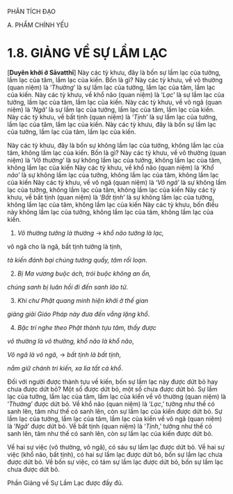 PHÂN TÍCH ĐẠO

A. PHẨM CHÍNH YẾU

# 1.8. GIẢNG VỀ SỰ LẦM LẠC

[**Duyên khởi ở Sāvatthī**] Này các tỳ khưu, đây là bốn sự lầm lạc của tưởng, lầm lạc của tâm, lầm lạc của kiến. Bốn là gì? Này các tỳ khưu, về vô thường (quan niệm) là ‘_Thường_’ là sự lầm lạc của tưởng, lầm lạc của tâm, lầm lạc của kiến. Này các tỳ khưu, về khổ não (quan niệm) là ‘_Lạc_’ là sự lầm lạc của tưởng, lầm lạc của tâm, lầm lạc của kiến. Này các tỳ khưu, về vô ngã (quan niệm) là ‘_Ngã_’ là sự lầm lạc của tưởng, lầm lạc của tâm, lầm lạc của kiến. Này các tỳ khưu, về bất tịnh (quan niệm) là ‘_Tịnh_’ là sự lầm lạc của tưởng, lầm lạc của tâm, lầm lạc của kiến. Này các tỳ khưu, đây là bốn sự lầm lạc của tưởng, lầm lạc của tâm, lầm lạc của kiến.

Này các tỳ khưu, đây là bốn sự không lầm lạc của tưởng, không lầm lạc của tâm, không lầm lạc của kiến. Bốn là gì? Này các tỳ khưu, về vô thường (quan niệm) là ‘_Vô thường_’ là sự không lầm lạc của tưởng, không lầm lạc của tâm, không lầm lạc của kiến Này các tỳ khưu, về khổ não (quan niệm) là ‘_Khổ não_’ là sự không lầm lạc của tưởng, không lầm lạc của tâm, không lầm lạc của kiến Này các tỳ khưu, về vô ngã (quan niệm) là ‘_Vô ngã_’ là sự không lầm lạc của tưởng, không lầm lạc của tâm, không lầm lạc của kiến Này các tỳ khưu, về bất tịnh (quan niệm) là ‘_Bất tịnh_’ là sự không lầm lạc của tưởng, không lầm lạc của tâm, không lầm lạc của kiến Này các tỳ khưu, bốn điều này không lầm lạc của tưởng, không lầm lạc của tâm, không lầm lạc của kiến.

1. _Vô thường tưởng là thường_ → _khổ não tưởng là lạc,_

vô ngã cho là ngã, bất tịnh tưởng là tịnh,

_tà kiến đánh bại chúng tưởng quấy, tâm rối loạn_.

2. _Bị Ma vương buộc ách, trói buộc không an ổn,_

_chúng sanh bị luân hồi đi đến sanh lão tử_.

3. _Khi chư Phật quang minh hiện khởi ở thế gian_

_giảng giải Giáo Pháp này đưa đến vắng lặng khổ_.

4. _Bậc trí nghe theo Phật thành tựu tâm, thấy được_

_vô thường là vô thường, khổ não là khổ não_,

_Vô ngã là vô ngã_, → _bất tịnh là bất tịnh,_

_nắm giữ chánh tri kiến, xa lìa tất cả khổ_.

Đối với người được thành tựu về kiến, bốn sự lầm lạc này được dứt bỏ hay chưa được dứt bỏ? Một số được dứt bỏ, một số chưa được dứt bỏ. Sự lầm lạc của tưởng, lầm lạc của tâm, lầm lạc của kiến về vô thường (quan niệm) là ‘_Thường_’ được dứt bỏ. Về khổ não (quan niệm) là ‘_Lạc_,’ tưởng như thế có sanh lên, tâm như thế có sanh lên, còn sự lầm lạc của kiến được dứt bỏ. Sự lầm lạc của tưởng, lầm lạc của tâm, lầm lạc của kiến về vô ngã (quan niệm) là ‘_Ngã_’ được dứt bỏ. Về bất tịnh (quan niệm) là ‘_Tịnh_,’ tưởng như thế có sanh lên, tâm như thế có sanh lên, còn sự lầm lạc của kiến được dứt bỏ.

Về hai sự việc (vô thường, vô ngã), có sáu sự lầm lạc được dứt bỏ. Về hai sự việc (khổ não, bất tịnh), có hai sự lầm lạc được dứt bỏ, bốn sự lầm lạc chưa được dứt bỏ. Về bốn sự việc, có tám sự lầm lạc được dứt bỏ, bốn sự lầm lạc chưa được dứt bỏ.

Phần Giảng về Sự Lầm Lạc được đầy đủ.
